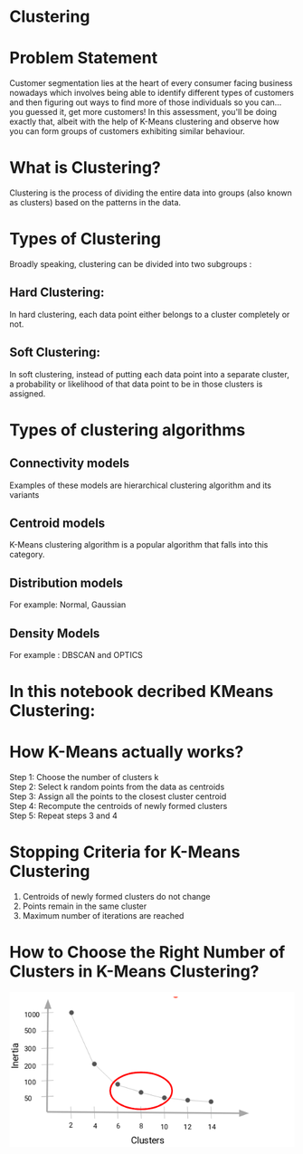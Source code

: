 # Clustering

# Problem Statement
Customer segmentation lies at the heart of every consumer facing business nowadays which involves being able to identify different types of customers and then figuring out ways to find more of those individuals so you can… you guessed it, get more customers!
In this assessment, you'll be doing exactly that, albeit with the help of K-Means clustering and observe how you can form groups of customers exhibiting similar behaviour.

# What is Clustering?
Clustering is the process of dividing the entire data into groups (also known as clusters) based on the patterns in the data.


# Types of Clustering

Broadly speaking, clustering can be divided into two subgroups :

## Hard Clustering: 
In hard clustering, each data point either belongs to a cluster completely or not. 

## Soft Clustering: 
In soft clustering, instead of putting each data point into a separate cluster, a probability or likelihood of that data point to be in those clusters is assigned.


# Types of clustering algorithms

## Connectivity models
Examples of these models are hierarchical clustering algorithm and its variants

## Centroid models
 K-Means clustering algorithm is a popular algorithm that falls into this category.
 
## Distribution models
For example: Normal, Gaussian

## Density Models
For example : DBSCAN and OPTICS


# In this notebook decribed KMeans Clustering:
# How K-Means actually works?
Step 1: Choose the number of clusters k<br>
Step 2: Select k random points from the data as centroids<br>
Step 3: Assign all the points to the closest cluster centroid<br>
Step 4: Recompute the centroids of newly formed clusters<br>
Step 5: Repeat steps 3 and 4<br>

# Stopping Criteria for K-Means Clustering
1. Centroids of newly formed clusters do not change<br>
2. Points remain in the same cluster<br>
3. Maximum number of iterations are reached<br>


# How to Choose the Right Number of Clusters in K-Means Clustering?
![Inertia](https://github.com/maha-prathamesh/clustering/blob/main/Inertia.png)
 
